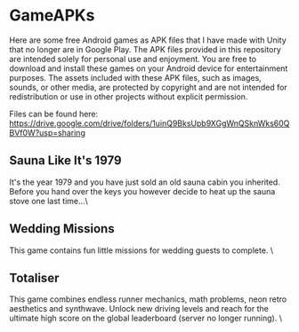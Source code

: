 # GameAPKs
Here are some free Android games as APK files that I have made with Unity that no longer are in Google Play. The APK files provided in this repository are intended solely for personal use and enjoyment. You are free to download and install these games on your Android device for entertainment purposes. The assets included with these APK files, such as images, sounds, or other media, are protected by copyright and are not intended for redistribution or use in other projects without explicit permission.

Files can be found here: https://drive.google.com/drive/folders/1uinQ9BksUpb9XGgWnQSknWks60QBVf0W?usp=sharing

## Sauna Like It's 1979
It's the year 1979 and you have just sold an old sauna cabin you inherited. Before you hand over the keys you however decide to heat up the sauna stove one last time...\

## Wedding Missions
This game contains fun little missions for wedding guests to complete. \

## Totaliser
This game combines endless runner mechanics, math problems, neon retro aesthetics and synthwave. Unlock new driving levels and reach for the ultimate high score on the global leaderboard (server no longer running). \

